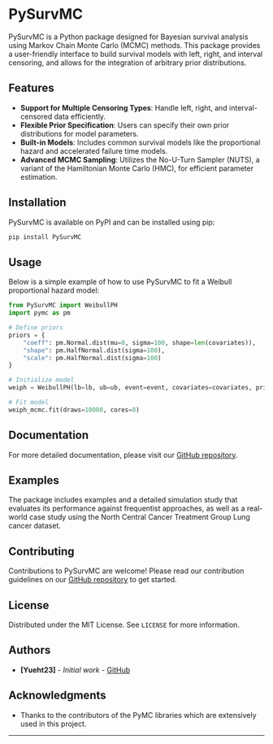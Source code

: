 
# PySurvMC

PySurvMC is a Python package designed for Bayesian survival analysis using Markov Chain Monte Carlo (MCMC) methods. This package provides a user-friendly interface to build survival models with left, right, and interval censoring, and allows for the integration of arbitrary prior distributions.

## Features

- **Support for Multiple Censoring Types**: Handle left, right, and interval-censored data efficiently.
- **Flexible Prior Specification**: Users can specify their own prior distributions for model parameters.
- **Built-in Models**: Includes common survival models like the proportional hazard and accelerated failure time models.
- **Advanced MCMC Sampling**: Utilizes the No-U-Turn Sampler (NUTS), a variant of the Hamiltonian Monte Carlo (HMC), for efficient parameter estimation.

## Installation

PySurvMC is available on PyPI and can be installed using pip:

```bash
pip install PySurvMC
```

## Usage

Below is a simple example of how to use PySurvMC to fit a Weibull proportional hazard model:

```python
from PySurvMC import WeibullPH
import pymc as pm

# Define priors
priors = {
    "coeff": pm.Normal.dist(mu=0, sigma=100, shape=len(covariates)),
    "shape": pm.HalfNormal.dist(sigma=100),
    "scale": pm.HalfNormal.dist(sigma=100)
}

# Initialize model
weiph = WeibullPH(lb=lb, ub=ub, event=event, covariates=covariates, priors=priors)

# Fit model
weiph_mcmc.fit(draws=10000, cores=8)
```

## Documentation

For more detailed documentation, please visit our [GitHub repository](https://github.com/yueht23/PySurvMC).

## Examples

The package includes examples and a detailed simulation study that evaluates its performance against frequentist approaches, as well as a real-world case study using the North Central Cancer Treatment Group Lung cancer dataset.

## Contributing

Contributions to PySurvMC are welcome! Please read our contribution guidelines on our [GitHub repository](https://github.com/yueht23/PySurvMC) to get started.

## License

Distributed under the MIT License. See `LICENSE` for more information.

## Authors

- **[Yueht23]** - *Initial work* - [GitHub](https://github.com/yueht23)

## Acknowledgments

- Thanks to the contributors of the PyMC libraries which are extensively used in this project.
---

